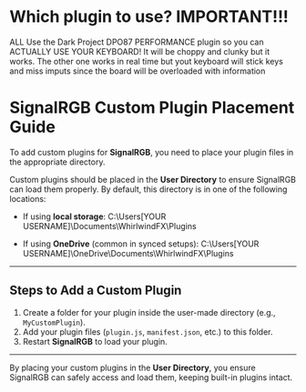 # Which plugin to use? IMPORTANT!!!
ALL 
Use the Dark Project DPO87 PERFORMANCE plugin so you can ACTUALLY USE YOUR KEYBOARD! It will be choppy and clunky but it works. The other one works in real time but yout keyboard will stick keys and miss imputs since the board will be 
overloaded with information

# SignalRGB Custom Plugin Placement Guide

To add custom plugins for **SignalRGB**, you need to place your plugin files in the appropriate directory. 

Custom plugins should be placed in the **User Directory** to ensure SignalRGB can load them properly. By default, this directory is in one of the following locations:


- If using **local storage**:
C:\Users[YOUR USERNAME]\Documents\WhirlwindFX\Plugins


- If using **OneDrive** (common in synced setups):
C:\Users[YOUR USERNAME]\OneDrive\Documents\WhirlwindFX\Plugins

---

## Steps to Add a Custom Plugin

1. Create a folder for your plugin inside the user-made directory (e.g., `MyCustomPlugin`).
2. Add your plugin files (`plugin.js`, `manifest.json`, etc.) to this folder.
3. Restart **SignalRGB** to load your plugin.

---

By placing your custom plugins in the **User Directory**, you ensure SignalRGB can safely access and load them, keeping built-in plugins intact.





